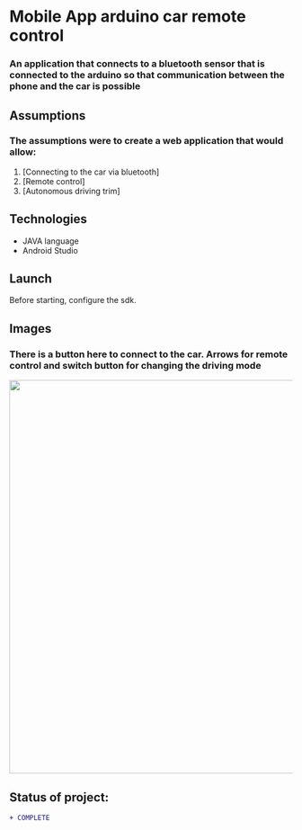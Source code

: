 # Mobile App arduino car remote control
### An application that connects to a bluetooth sensor that is connected to the arduino so that communication between the phone and the car is possible

## Assumptions
### The assumptions were to create a web application that would allow:
1. [Connecting to the car via bluetooth]
2. [Remote control]
3. [Autonomous driving trim]

## Technologies
* JAVA language
* Android Studio

## Launch
Before starting, configure the sdk.

## Images 
### There is a button here to connect to the car. Arrows for remote control and switch button for changing the driving mode
<p align="left"> 
  <img src="blob:https://imgur.com/48352d20-386d-49be-b6da-01b8bf3a8502"  width="700px">
</p>

## Status of project: 
```diff 
+ COMPLETE
```

